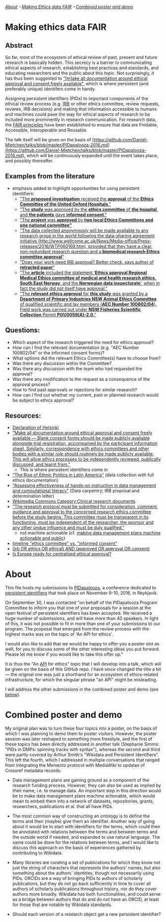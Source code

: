 *[About](https://github.com/Daniel-Mietchen/events/blob/master/PIDapalooza-2016.md#about)・[Making Ethics data FAIR](https://github.com/Daniel-Mietchen/talks/blob/master/PIDapalooza-2016.md#making-ethics-data-fair)・[Combined poster and demo](https://github.com/Daniel-Mietchen/talks/blob/master/PIDapalooza-2016.md#combined-poster-and-demo)*

# Making ethics data FAIR
## Abstract
So far, most of the ecosystem of ethical review of past, present and future research is basically hidden. This secrecy is a barrier to communicating ethical aspects of research, establishing best practices and standards, and educating researchers and the public about this topic. Not surprisingly, it has thus been suggested to ["[m]ake all documentation around ethical approval and consent freely available"](https://doi.org/10.1136/bmj.i4626), which is where persistent (and preferably unique) identifers come in handy.

Assigning persistent identifiers (PIDs) to important components of the ethical review process (e.g. [IRB](https://en.wikipedia.org/wiki/Institutional_review_board) or other ethics committee, review requests, reviews, IRB decisions) and making that information accessible to humans and machines could pave the way for ethical aspects of research to be included more prominently in research communication. For research data, the [FAIR principles](http://dx.doi.org/10.1038/sdata.2016.18) have been established to ensure that data are Findable, Accessible, Interoperable and Reusable.

The talk itself will be given on the basis of [https://github.com/Daniel-Mietchen/talks/blob/master/PIDapalooza-2016.md](https://github.com/Daniel-Mietchen/talks/blob/master/PIDapalooza-2016.md), which will be continuously expanded until the event takes place, and possibly thereafter.

## Examples from the literature
  - emphasis added to highlight opportunities for using persistent identifiers:
    - ["The **proposed investigation** received the **approval** of the **Ethics Committee of the United Oxford Hospitals**."](https://doi.org/10.1111/j.1365-2044.1971.tb04793.x)
    - ["The **study** was approved by the **ethics committee** of **the hospital**, and **the patients** gave **informed consent**."](https://doi.org/10.1056/NEJM199010113231505)
    - ["The **project** was **approved** by **two local Ethics Committees and one national committee"**](https://doi.org/10.1177/030006057300100505)
    - ["The data collected anonymously will be made available to any research group in the world following the data-sharing agreement initiative (http://www.wellcome.ac.uk/News/Media-office/Press-releases/2016/WTP060169.htm), provided that they have a clear, non-redundant research question and a **biomedical research Ethics committee approval**"](https://epgl.unige.ch/zika-in-pregnancy-registry/)
    - ["Does your work need IRB approval? Better check, says author of **retracted paper**"](http://retractionwatch.com/2016/09/30/does-your-work-need-irb-approval-better-check-says-author-of-retracted-paper/)
    - ["The **article** included the statement ‘**Ethics approval Regional** **Medical Ethics committee of medical and health research ethics, South East Norway**, and the **Norwegian data inspectorate**’, when in fact the study did not itself have approval."](https://doi.org/10.1136/bjsports-2014-094053ret)
    - ["The **relevant ethics approval** for **this study** was granted by a **Department of Primary Industries NSW Animal Ethics Committee** of qualified scientific and lay members (**AEC Number 100802/04**). Field work was carried out under **NSW Fisheries Scientific Collection** Permit **P01/0059(A)-2.0**."](https://doi.org/10.1186/s40317-016-0107-6)

## Questions:
  - Which aspect of the research triggered the need for ethics approval?
  - How can I find the relevant documentation (e.g. "AEC Number 100802/04" or the informed consent forms)?
  - What options did the relevant Ethics Committee(s) have to choose from?
  - Was there any discussion within the Committee?
  - Was there any discussion with the team who had requested the approval?
  - Was there any modification to the request as a consequence of the approval process?
  - How to find past approvals or rejections for similar research?
  - How can I find out whether my current, past or planned research would be subject to ethics approval?

## Resources:
  - [Declaration of Helsinki](https://en.wikipedia.org/wiki/Declaration_of_Helsinki)
  - ["Make all documentation around ethical approval and consent freely available &mdash; Blank consent forms should be made publicly available alongside trial registration, accompanied by the participant information sheet. Similarly, correspondence with ethics committees and other bodies with a similar role should routinely be made publicly available. This will allow ethics processes to be independently reviewed, publically discussed, and learnt from."](https://doi.org/10.1136/bmj.i4626)
       - This is where persistent identifiers come in
  - ["The Rise of Ethnic Politics in Latin America"](https://doi.org/10.5064/F6MS3QNV) (data collection with full ethics documentation)
  - ["Assessing effectiveness of hands-on instruction in data management and computational literacy"](http://www.datacarpentry.org/assessment/) (Data carpentry; IRB proposal and determination letter)
  - [Wikimedia Commons Category:Clinical research documents](https://commons.wikimedia.org/wiki/Category:Clinical_research_documents)
  - ["The research protocol must be submitted for consideration, comment, guidance and approval to the concerned research ethics committee before the study begins. This committee must be transparent in its functioning, must be independent of the researcher, the sponsor and any other undue influence and must be duly qualified."](http://www.wma.net/en/30publications/10policies/b3/)
     - not machine actionable (cf. [making data management plans machine actionable and public](http://www.slideshare.net/StephanieSimms/making-dmps-actionable-and-public))
  - [timeline "ethics committee" vs. "informed consent"](https://books.google.com/ngrams/graph?content=%22ethics+committee%22%2C%22informed+consent%22&case_insensitive=on&year_start=1800&year_end=2000&corpus=15&smoothing=3&share=&direct_url=t4%3B%2C%22%20ethics%20committee%20%22%3B%2Cc0%3B%2Cs0%3B%3B%22%20Ethics%20Committee%20%22%3B%2Cc0%3B%3B%22%20ethics%20committee%20%22%3B%2Cc0%3B.t4%3B%2C%22%20informed%20consent%20%22%3B%2Cc0%3B%2Cs0%3B%3B%22%20informed%20consent%20%22%3B%2Cc0%3B%3B%22%20Informed%20Consent%20%22%3B%2Cc0%3B%3B%22%20Informed%20consent%20%22%3B%2Cc0%3B%3B%22%20INFORMED%20CONSENT%20%22%3B%2Cc0)
  - [(irb OR ethics OR ethical) AND (approved OR approval OR consent)](http://tweetedtimes.com/v/13396)
  - [Is Europe ready for centralised ethical approval?](http://cancerworld.net/spotlight-on/policy-is-europe-ready-for-centralised-ethical-approval/)

# About
This file hosts my submissions to [PIDapalooza](https://doi.org/10.5438/11.0001), a conference dedicated to [persistent identifiers](https://en.wikipedia.org/wiki/Persistent_identifier) that took place on November 9-10, 2016, in Reykjavík.

On September 30, I was contacted "on behalf of the PIDapalooza Program Committee to inform you that one of your proposals for a session at the open festival of persistent identifiers has been accepted. We received a huge number of submissions, and will have more than 40 speakers. In light of this, it was not possible to fit in more than one of your submissions to our program. The proposal that emerged from the review process with the highest marks was on the topic of 'An API for ethics'.

I would also like to add that we would be happy to offer you a poster slot as well, for you to discuss some of the other interesting ideas you put forward. Please let me know if you would like to take this offer up."

It is thus the "An [API](https://en.wikipedia.org/wiki/Application_programming_interface) for ethics" topic that I will develop into a talk, which will be given on the basis of this GitHub repo. I have since changed the title a bit &mdash; the original one was just a shorthand for an ecosystem of ethics-related infrastructure, for which the singular phrase "an API" might be misleading.

I will address the other submissions in the combined poster and demo (see [below](https://github.com/Daniel-Mietchen/talks/blob/master/PIDapalooza-2016.md#combined-poster-and-demo)).

# Combined poster and demo
My original plan was to turn these four topics into a poster, on the basis of which I was planning to demo them to poster visitors. However, the poster session was later reshaped to something more freestyle, and the first of these topics has been directly addressed in another talk (Stephanie Simms: "PIDs in DMPs: spinning tracks with syntax"), whereas the second and third were partly covered by Arthur Smith's "Wikidata and Persistent Identifiers". This left the fourth, which I addressed in multiple conversations that ranged from integrating the Memento protocol with MediaWiki to updates of Crossref metadata records.

- Data management plans are gaining ground as a component of the research funding process. However, they can also be used as implied by their name, i.e. to manage data. An important step in this direction would be to make data management plans machine actionable, which would mean to embed them into a network of datasets, repositories, grants, researchers, publications et al. that all have PIDs.

- The most common way of constructing an ontology is to define the terms and then (maybe) give them an identifier. Another way of going about it would be to start with identifiers for the terms, which could then be annotated with relations between the terms and between terms and the outside world if needed, and expanded to use natural language. The same could be done for the relations between terms, and I would like to discuss this approach on the basis of experiences gathered by contributing to Wikidata.

- Many libraries are curating a set of publications for which they know not just the string of characters that represents the authors' names, but also something about the authors' identities, though not necessarily using PIDs. ORCIDs are a way of bringing PIDs to authors of scholarly publications, but they do not go back sufficiently in time to cover all authors of scholarly publications throughout history, nor do they cover authors more broadly. Wikidata has both functionalities, and could serve as a bridge between authors that do and do not have an ORCID, at least for those that are notable by Wikidata standards.

- Should each version of a research object get a new persistent identifier?

